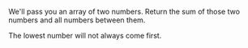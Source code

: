 We'll pass you an array of two numbers. Return the sum of those two numbers and all numbers between them.

The lowest number will not always come first.
